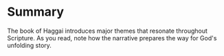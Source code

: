 # Summary

The book of Haggai introduces major themes that resonate throughout Scripture. As you read, note how the narrative prepares the way for God's unfolding story.

